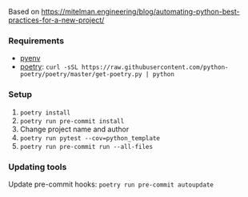 Based on https://mitelman.engineering/blog/automating-python-best-practices-for-a-new-project/

### Requirements

- [pyenv](https://github.com/pyenv/pyenv-installer)
- [poetry](https://python-poetry.org/): `curl -sSL https://raw.githubusercontent.com/python-poetry/poetry/master/get-poetry.py | python`

### Setup

1. `poetry install`
2. `poetry run pre-commit install`
3. Change project name and author
4. `poetry run pytest --cov=python_template`
5. `poetry run pre-commit run --all-files`

### Updating tools

Update pre-commit hooks: `poetry run pre-commit autoupdate`
